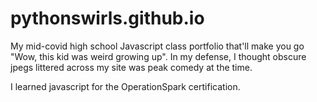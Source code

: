 # pythonswirls.github.io
My mid-covid high school Javascript class portfolio that'll make you go "Wow, this kid was weird growing up". In my defense, I thought obscure jpegs littered across my site was peak comedy at the time.

I learned javascript for the OperationSpark certification.
